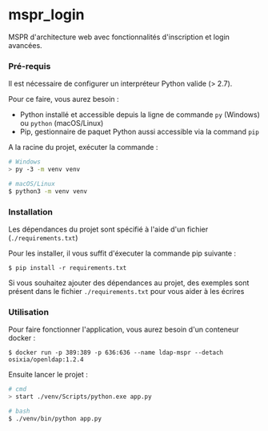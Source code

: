 # mspr_login
MSPR d'architecture web avec fonctionnalités d'inscription et login avancées.

### Pré-requis

Il est nécessaire de configurer un interpréteur Python valide (> 2.7).

Pour ce faire, vous aurez besoin :

- Python installé et accessible depuis la ligne de commande `py` (Windows) ou `python` (macOS/Linux)
- Pip, gestionnaire de paquet Python aussi accessible via la command `pip`

A la racine du projet, exécuter la commande : 

```bash
# Windows
> py -3 -m venv venv

# macOS/Linux
$ python3 -m venv venv
```
### Installation
Les dépendances du projet sont spécifié à l'aide d'un fichier (`./requirements.txt`)

Pour les installer, il vous suffit d'éxecuter la commande pip suivante : 

```shell
$ pip install -r requirements.txt
```

Si vous souhaitez ajouter des dépendances au projet, des exemples sont présent dans le fichier `./requirements.txt` pour vous aider à les écrires


### Utilisation

Pour faire fonctionner l'application, vous aurez besoin d'un conteneur docker :

```shell
$ docker run -p 389:389 -p 636:636 --name ldap-mspr --detach osixia/openldap:1.2.4
```

Ensuite lancer le projet :

```bash
# cmd
> start ./venv/Scripts/python.exe app.py

# bash
$ ./venv/bin/python app.py
```